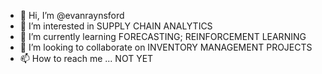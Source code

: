 - 👋 Hi, I’m @evanraynsford
- 👀 I’m interested in SUPPLY CHAIN ANALYTICS
- 🌱 I’m currently learning FORECASTING; REINFORCEMENT LEARNING
- 💞️ I’m looking to collaborate on INVENTORY MANAGEMENT PROJECTS
- 📫 How to reach me ... NOT YET

<!---
evanraynsford/evanraynsford is a ✨ special ✨ repository because its `README.md` (this file) appears on your GitHub profile.
You can click the Preview link to take a look at your changes.
--->
